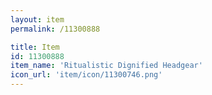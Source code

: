 ```yaml
---
layout: item
permalink: /11300888

title: Item
id: 11300888
item_name: 'Ritualistic Dignified Headgear'
icon_url: 'item/icon/11300746.png'
---
```


